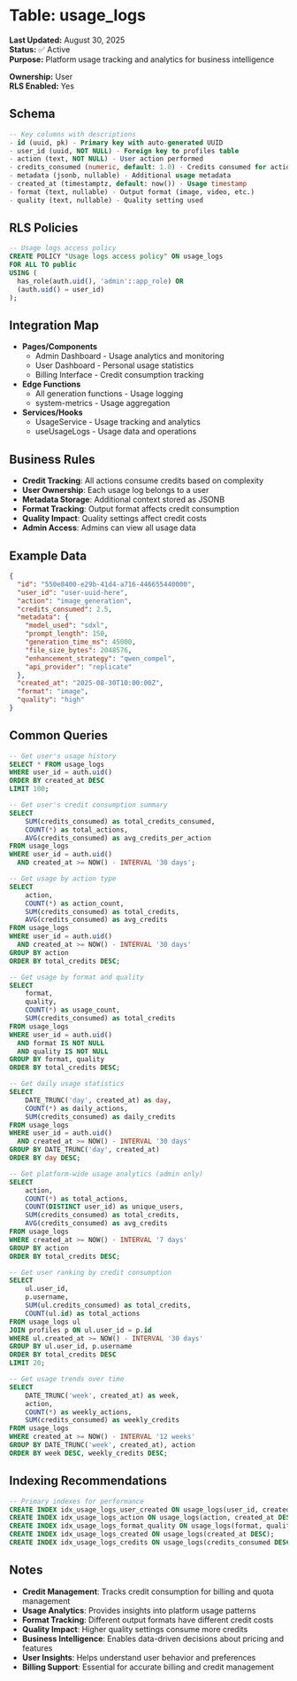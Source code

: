 # Table: usage_logs

**Last Updated:** August 30, 2025  
**Status:** ✅ Active  
**Purpose:** Platform usage tracking and analytics for business intelligence

**Ownership:** User  
**RLS Enabled:** Yes

## **Schema**
```sql
-- Key columns with descriptions
- id (uuid, pk) - Primary key with auto-generated UUID
- user_id (uuid, NOT NULL) - Foreign key to profiles table
- action (text, NOT NULL) - User action performed
- credits_consumed (numeric, default: 1.0) - Credits consumed for action
- metadata (jsonb, nullable) - Additional usage metadata
- created_at (timestamptz, default: now()) - Usage timestamp
- format (text, nullable) - Output format (image, video, etc.)
- quality (text, nullable) - Quality setting used
```

## **RLS Policies**
```sql
-- Usage logs access policy
CREATE POLICY "Usage logs access policy" ON usage_logs
FOR ALL TO public
USING (
  has_role(auth.uid(), 'admin'::app_role) OR 
  (auth.uid() = user_id)
);
```

## **Integration Map**
- **Pages/Components**
  - Admin Dashboard - Usage analytics and monitoring
  - User Dashboard - Personal usage statistics
  - Billing Interface - Credit consumption tracking
- **Edge Functions**
  - All generation functions - Usage logging
  - system-metrics - Usage aggregation
- **Services/Hooks**
  - UsageService - Usage tracking and analytics
  - useUsageLogs - Usage data and operations

## **Business Rules**
- **Credit Tracking**: All actions consume credits based on complexity
- **User Ownership**: Each usage log belongs to a user
- **Metadata Storage**: Additional context stored as JSONB
- **Format Tracking**: Output format affects credit consumption
- **Quality Impact**: Quality settings affect credit costs
- **Admin Access**: Admins can view all usage data

## **Example Data**
```json
{
  "id": "550e8400-e29b-41d4-a716-446655440000",
  "user_id": "user-uuid-here",
  "action": "image_generation",
  "credits_consumed": 2.5,
  "metadata": {
    "model_used": "sdxl",
    "prompt_length": 150,
    "generation_time_ms": 45000,
    "file_size_bytes": 2048576,
    "enhancement_strategy": "qwen_compel",
    "api_provider": "replicate"
  },
  "created_at": "2025-08-30T10:00:00Z",
  "format": "image",
  "quality": "high"
}
```

## **Common Queries**
```sql
-- Get user's usage history
SELECT * FROM usage_logs
WHERE user_id = auth.uid()
ORDER BY created_at DESC
LIMIT 100;

-- Get user's credit consumption summary
SELECT 
    SUM(credits_consumed) as total_credits_consumed,
    COUNT(*) as total_actions,
    AVG(credits_consumed) as avg_credits_per_action
FROM usage_logs
WHERE user_id = auth.uid()
  AND created_at >= NOW() - INTERVAL '30 days';

-- Get usage by action type
SELECT 
    action,
    COUNT(*) as action_count,
    SUM(credits_consumed) as total_credits,
    AVG(credits_consumed) as avg_credits
FROM usage_logs
WHERE user_id = auth.uid()
  AND created_at >= NOW() - INTERVAL '30 days'
GROUP BY action
ORDER BY total_credits DESC;

-- Get usage by format and quality
SELECT 
    format,
    quality,
    COUNT(*) as usage_count,
    SUM(credits_consumed) as total_credits
FROM usage_logs
WHERE user_id = auth.uid()
  AND format IS NOT NULL
  AND quality IS NOT NULL
GROUP BY format, quality
ORDER BY total_credits DESC;

-- Get daily usage statistics
SELECT 
    DATE_TRUNC('day', created_at) as day,
    COUNT(*) as daily_actions,
    SUM(credits_consumed) as daily_credits
FROM usage_logs
WHERE user_id = auth.uid()
  AND created_at >= NOW() - INTERVAL '30 days'
GROUP BY DATE_TRUNC('day', created_at)
ORDER BY day DESC;

-- Get platform-wide usage analytics (admin only)
SELECT 
    action,
    COUNT(*) as total_actions,
    COUNT(DISTINCT user_id) as unique_users,
    SUM(credits_consumed) as total_credits,
    AVG(credits_consumed) as avg_credits
FROM usage_logs
WHERE created_at >= NOW() - INTERVAL '7 days'
GROUP BY action
ORDER BY total_credits DESC;

-- Get user ranking by credit consumption
SELECT 
    ul.user_id,
    p.username,
    SUM(ul.credits_consumed) as total_credits,
    COUNT(ul.id) as total_actions
FROM usage_logs ul
JOIN profiles p ON ul.user_id = p.id
WHERE ul.created_at >= NOW() - INTERVAL '30 days'
GROUP BY ul.user_id, p.username
ORDER BY total_credits DESC
LIMIT 20;

-- Get usage trends over time
SELECT 
    DATE_TRUNC('week', created_at) as week,
    action,
    COUNT(*) as weekly_actions,
    SUM(credits_consumed) as weekly_credits
FROM usage_logs
WHERE created_at >= NOW() - INTERVAL '12 weeks'
GROUP BY DATE_TRUNC('week', created_at), action
ORDER BY week DESC, weekly_credits DESC;
```

## **Indexing Recommendations**
```sql
-- Primary indexes for performance
CREATE INDEX idx_usage_logs_user_created ON usage_logs(user_id, created_at DESC);
CREATE INDEX idx_usage_logs_action ON usage_logs(action, created_at DESC);
CREATE INDEX idx_usage_logs_format_quality ON usage_logs(format, quality);
CREATE INDEX idx_usage_logs_created ON usage_logs(created_at DESC);
CREATE INDEX idx_usage_logs_credits ON usage_logs(credits_consumed DESC);
```

## **Notes**
- **Credit Management**: Tracks credit consumption for billing and quota management
- **Usage Analytics**: Provides insights into platform usage patterns
- **Format Tracking**: Different output formats have different credit costs
- **Quality Impact**: Higher quality settings consume more credits
- **Business Intelligence**: Enables data-driven decisions about pricing and features
- **User Insights**: Helps understand user behavior and preferences
- **Billing Support**: Essential for accurate billing and credit management
